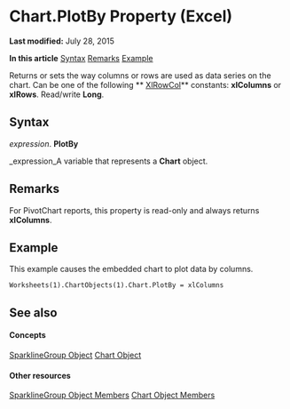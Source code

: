 
# Chart.PlotBy Property (Excel)

 **Last modified:** July 28, 2015

 **In this article**
 [Syntax](#sectionSection0)
 [Remarks](#sectionSection1)
 [Example](#sectionSection2)


Returns or sets the way columns or rows are used as data series on the chart. Can be one of the following  ** [XlRowCol](78f808d5-e5e4-bee8-93ae-d2589d854fe7.md)** constants: **xlColumns** or **xlRows**. Read/write  **Long**. 


## Syntax
<a name="sectionSection0"> </a>

 _expression_. **PlotBy**

 _expression_A variable that represents a  **Chart** object.


## Remarks
<a name="sectionSection1"> </a>

For PivotChart reports, this property is read-only and always returns  **xlColumns**.


## Example
<a name="sectionSection2"> </a>

This example causes the embedded chart to plot data by columns.


```
Worksheets(1).ChartObjects(1).Chart.PlotBy = xlColumns
```


## See also
<a name="sectionSection2"> </a>


#### Concepts


 [SparklineGroup Object](cc694d97-a3d3-3473-2e37-0ede67b97680.md)
 [Chart Object](179c32ce-49bd-6f36-ea12-89fb5443f3ea.md)
#### Other resources


 [SparklineGroup Object Members](dad308ee-d69b-748d-d0c8-ad63c643808f.md)
 [Chart Object Members](a3f8ac44-02d6-6f3f-b5e0-23f4bd5d6baf.md)
